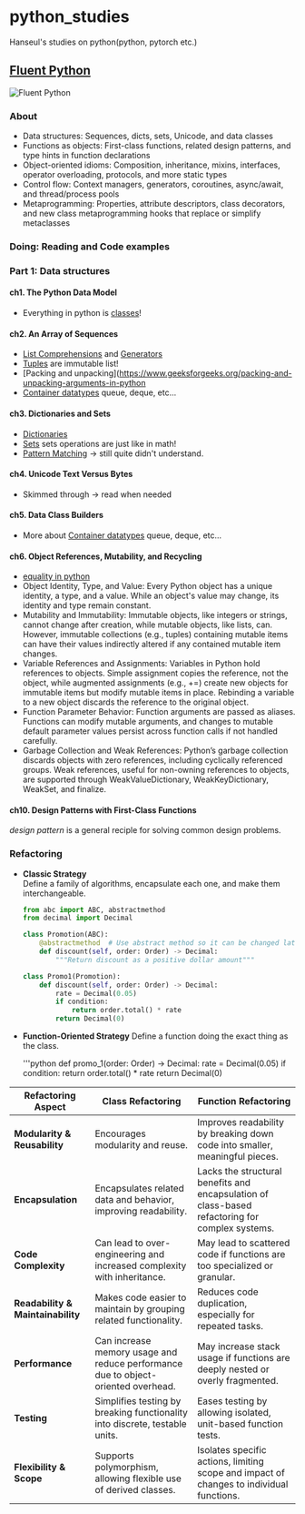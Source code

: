 # python_studies
Hanseul's studies on python(python, pytorch etc.)


## [Fluent Python](https://www.oreilly.com/library/view/fluent-python-2nd/9781492056348/)
![Fluent Python](https://m.media-amazon.com/images/I/81OvszBEdhL._UF894,1000_QL80_.jpg)
### About 
* Data structures: Sequences, dicts, sets, Unicode, and data classes
* Functions as objects: First-class functions, related design patterns, and type hints in function declarations
* Object-oriented idioms: Composition, inheritance, mixins, interfaces, operator overloading, protocols, and more static types
* Control flow: Context managers, generators, coroutines, async/await, and thread/process pools
* Metaprogramming: Properties, attribute descriptors, class decorators, and new class metaprogramming hooks that replace or simplify metaclasses

### Doing: Reading and Code examples 
### Part 1: Data structures 
#### ch1. The Python Data Model
* Everything in python is [classes](https://docs.python.org/ko/3/tutorial/classes.html)!

#### ch2. An Array of Sequences 
* [List Comprehensions](https://docs.python.org/2/tutorial/datastructures.html) and [Generators](https://wiki.python.org/moin/Generators)
* [Tuples](https://docs.python.org/3/tutorial/datastructures.html) are immutable list!
* [Packing and unpacking](https://www.geeksforgeeks.org/packing-and-unpacking-arguments-in-python
* [Container datatypes](https://docs.python.org/ko/3/library/collections.html) queue, deque, etc...

#### ch3. Dictionaries and Sets
* [Dictionaries](https://www.w3schools.com/python/python_dictionaries.asp)
* [Sets](https://www.w3schools.com/python/python_sets.asp) sets operations are just like in math!
* [Pattern Matching](https://peps.python.org/pep-0636/) -> still quite didn't understand.

#### ch4. Unicode Text Versus Bytes
* Skimmed through -> read when needed

#### ch5. Data Class Builders
* More about [Container datatypes](https://docs.python.org/ko/3/library/collections.html) queue, deque, etc...

#### ch6. Object References, Mutability, and Recycling
* [equality in python](https://www.tutorialspoint.com/difference-between-eq-vs-is-vs-in-python)
* Object Identity, Type, and Value: Every Python object has a unique identity, a type, and a value. While an object's value may change, its identity and type remain constant.
* Mutability and Immutability: Immutable objects, like integers or strings, cannot change after creation, while mutable objects, like lists, can. However, immutable collections (e.g., tuples) containing mutable items can have their values indirectly altered if any contained mutable item changes.
* Variable References and Assignments: Variables in Python hold references to objects. Simple assignment copies the reference, not the object, while augmented assignments (e.g., +=) create new objects for immutable items but modify mutable items in place. Rebinding a variable to a new object discards the reference to the original object.
* Function Parameter Behavior: Function arguments are passed as aliases. Functions can modify mutable arguments, and changes to mutable default parameter values persist across function calls if not handled carefully.
* Garbage Collection and Weak References: Python’s garbage collection discards objects with zero references, including cyclically referenced groups. Weak references, useful for non-owning references to objects, are supported through WeakValueDictionary, WeakKeyDictionary, WeakSet, and finalize.

#### ch10. Design Patterns with First-Class Functions
*design pattern* is a general reciple for solving common design problems. 
### Refactoring

* **Classic Strategy**  
  Define a family of algorithms, encapsulate each one, and make them interchangeable.

  ```python
  from abc import ABC, abstractmethod
  from decimal import Decimal
  
  class Promotion(ABC):
      @abstractmethod  # Use abstract method so it can be changed later by children classes
      def discount(self, order: Order) -> Decimal:
          """Return discount as a positive dollar amount"""

  class Promo1(Promotion):
      def discount(self, order: Order) -> Decimal:
          rate = Decimal(0.05)
          if condition:
              return order.total() * rate 
          return Decimal(0)


* **Function-Oriented Strategy**
Define a function doing the exact thing as the class.

  '''python
  def promo_1(order: Order) -> Decimal:
    rate = Decimal(0.05)
    if condition:
        return order.total() * rate
    return Decimal(0)



| Refactoring Aspect               | **Class Refactoring**                                                                                      | **Function Refactoring**                                                                       |
|----------------------------------|------------------------------------------------------------------------------------------------------------|------------------------------------------------------------------------------------------------|
| **Modularity & Reusability**     | Encourages modularity and reuse.                                                                           | Improves readability by breaking down code into smaller, meaningful pieces.                    |
| **Encapsulation**                | Encapsulates related data and behavior, improving readability.                                             | Lacks the structural benefits and encapsulation of class-based refactoring for complex systems.|
| **Code Complexity**              | Can lead to over-engineering and increased complexity with inheritance.                                    | May lead to scattered code if functions are too specialized or granular.                       |
| **Readability & Maintainability**| Makes code easier to maintain by grouping related functionality.                                           | Reduces code duplication, especially for repeated tasks.                                       |
| **Performance**                  | Can increase memory usage and reduce performance due to object-oriented overhead.                          | May increase stack usage if functions are deeply nested or overly fragmented.                  |
| **Testing**                      | Simplifies testing by breaking functionality into discrete, testable units.                               | Eases testing by allowing isolated, unit-based function tests.                                 |
| **Flexibility & Scope**          | Supports polymorphism, allowing flexible use of derived classes.                                          | Isolates specific actions, limiting scope and impact of changes to individual functions.       |

